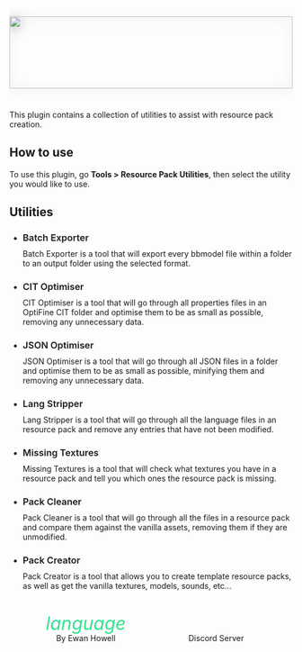 <div id="about-content">
  <img src="https://ewanhowell.com/assets/images/plugins/resource-pack-utilities/logo.webp" />
  <p>This plugin contains a collection of utilities to assist with resource pack creation.</p>
  <h2>How to use</h2>
  <p>To use this plugin, go <strong>Tools > Resource Pack Utilities</strong>, then select the utility you would like to use.</p>
  <h2>Utilities</h2>
  <ul>
    <li>
      <h3>Batch Exporter</h3>
      <p>Batch Exporter is a tool that will export every bbmodel file within a folder to an output folder using the selected format.</p>
    </li>
    <li>
      <h3>CIT Optimiser</h3>
      <p>CIT Optimiser is a tool that will go through all properties files in an OptiFine CIT folder and optimise them to be as small as possible, removing any unnecessary data.</p>
    </li>
    <li>
      <h3>JSON Optimiser</h3>
      <p>JSON Optimiser is a tool that will go through all JSON files in a folder and optimise them to be as small as possible, minifying them and removing any unnecessary data.</p>
    </li>
    <li>
      <h3>Lang Stripper</h3>
      <p>Lang Stripper is a tool that will go through all the language files in an resource pack and remove any entries that have not been modified.</p>
    </li>
    <li>
      <h3>Missing Textures</h3>
      <p>Missing Textures is a tool that will check what textures you have in a resource pack and tell you which ones the resource pack is missing.</p>
    </li>
    <li>
      <h3>Pack Cleaner</h3>
      <p>Pack Cleaner is a tool that will go through all the files in a resource pack and compare them against the vanilla assets, removing them if they are unmodified.</p>
    </li>
    <li>
      <h3>Pack Creator</h3>
      <p>Pack Creator is a tool that allows you to create template resource packs, as well as get the vanilla textures, models, sounds, etc…</p>
    </li>
  </ul>
</div>
<style>
  .about {
    height: 100%;
    display: flex;
    flex-direction: column;
    justify-content: space-between;
  }
  #about-content {
    overflow-y: auto;
    min-height: 128px;
  }
  #about-content > img {
    width: 100%;
    height: 128px;
    object-fit: contain;
    margin: 16px 0 24px;
    filter: drop-shadow(0 3px 10px #0006);
  }
  #about-content h3 {
    margin-bottom: -4px;
    font-weight: 600;
  }
  #about-markdown-links {
    display: flex;
    justify-content: space-around;
    margin: 20px 20px 0;
  }
  #about-markdown-links > a {
    display: flex;
    flex-direction: column;
    align-items: center;
    gap: 5px;
    padding: 5px;
    text-decoration: none;
    flex-grow: 1;
    flex-basis: 0;
    color: var(--color-subtle_text);
    text-align: center;
  }
  #about-markdown-links > a:hover {
    background-color: var(--color-accent);
    color: var(--color-light);
  }
  #about-markdown-links > a > i {
    font-size: 32px;
    width: 100%;
    max-width: initial;
    height: 32px;
    text-align: center;
  }
  #about-markdown-links > a:hover > i {
    color: var(--color-light) !important;
  }
  #about-markdown-links > a > p {
    flex: 1;
    display: flex;
    align-items: center;
    margin: 0;
  }
</style>
<div id="about-markdown-links">
  <a href="https://ewanhowell.com/">
    <i class="material-icons icon" style="color: #33E38E;">language</i>
    <p>By Ewan Howell</p>
  </a>
  <a href="https://discord.ewanhowell.com/">
    <i class="fa_big icon fab fa-discord" style="color: #727FFF;"></i>
    <p>Discord Server</p>
  </a>
</div>